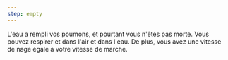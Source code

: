 ```yaml
---
step: empty
---
```

L'eau a rempli vos poumons, et pourtant vous n'êtes pas morte. Vous pouvez respirer et dans l'air et dans l'eau. De plus, vous avez une vitesse de nage égale à votre vitesse de marche.
